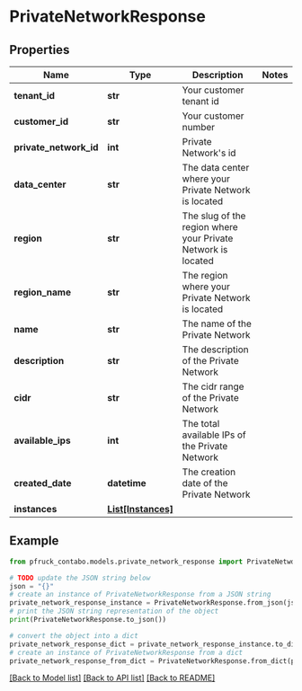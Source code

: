 # PrivateNetworkResponse


## Properties

Name | Type | Description | Notes
------------ | ------------- | ------------- | -------------
**tenant_id** | **str** | Your customer tenant id | 
**customer_id** | **str** | Your customer number | 
**private_network_id** | **int** | Private Network&#39;s id | 
**data_center** | **str** | The data center where your Private Network is located | 
**region** | **str** | The slug of the region where your Private Network is located | 
**region_name** | **str** | The region where your Private Network is located | 
**name** | **str** | The name of the Private Network | 
**description** | **str** | The description of the Private Network | 
**cidr** | **str** | The cidr range of the Private Network | 
**available_ips** | **int** | The total available IPs of the Private Network | 
**created_date** | **datetime** | The creation date of the Private Network | 
**instances** | [**List[Instances]**](Instances.md) |  | 

## Example

```python
from pfruck_contabo.models.private_network_response import PrivateNetworkResponse

# TODO update the JSON string below
json = "{}"
# create an instance of PrivateNetworkResponse from a JSON string
private_network_response_instance = PrivateNetworkResponse.from_json(json)
# print the JSON string representation of the object
print(PrivateNetworkResponse.to_json())

# convert the object into a dict
private_network_response_dict = private_network_response_instance.to_dict()
# create an instance of PrivateNetworkResponse from a dict
private_network_response_from_dict = PrivateNetworkResponse.from_dict(private_network_response_dict)
```
[[Back to Model list]](../README.md#documentation-for-models) [[Back to API list]](../README.md#documentation-for-api-endpoints) [[Back to README]](../README.md)


